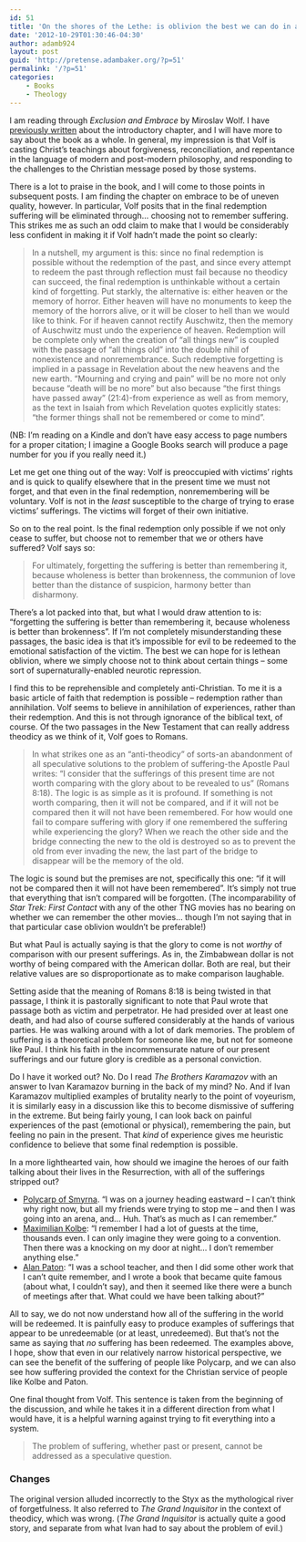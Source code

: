 ```yaml
---
id: 51
title: 'On the shores of the Lethe: is oblivion the best we can do in addressing the problem of evil?'
date: '2012-10-29T01:30:46-04:30'
author: adamb924
layout: post
guid: 'http://pretense.adambaker.org/?p=51'
permalink: '/?p=51'
categories:
    - Books
    - Theology
---
```


I am reading through *Exclusion and Embrace* by Miroslav Wolf. I have [previously written](https://pretense.adambaker.org/?p=31) about the introductory chapter, and I will have more to say about the book as a whole. In general, my impression is that Volf is casting Christ’s teachings about forgiveness, reconciliation, and repentance in the language of modern and post-modern philosophy, and responding to the challenges to the Christian message posed by those systems.

There is a lot to praise in the book, and I will come to those points in subsequent posts. I am finding the chapter on embrace to be of uneven quality, however. In particular, Volf posits that in the final redemption suffering will be eliminated through… choosing not to remember suffering. This strikes me as such an odd claim to make that I would be considerably less confident in making it if Volf hadn’t made the point so clearly:

> In a nutshell, my argument is this: since no final redemption is possible without the redemption of the past, and since every attempt to redeem the past through reflection must fail because no theodicy can succeed, the final redemption is unthinkable without a certain kind of forgetting. Put starkly, the alternative is: either heaven or the memory of horror. Either heaven will have no monuments to keep the memory of the horrors alive, or it will be closer to hell than we would like to think. For if heaven cannot rectify Auschwitz, then the memory of Auschwitz must undo the experience of heaven. Redemption will be complete only when the creation of “all things new” is coupled with the passage of “all things old” into the double nihil of nonexistence and nonremembrance. Such redemptive forgetting is implied in a passage in Revelation about the new heavens and the new earth. “Mourning and crying and pain” will be no more not only because “death will be no more” but also because “the first things have passed away” (21:4)-from experience as well as from memory, as the text in Isaiah from which Revelation quotes explicitly states: “the former things shall not be remembered or come to mind”.

(NB: I’m reading on a Kindle and don’t have easy access to page numbers for a proper citation; I imagine a Google Books search will produce a page number for you if you really need it.)

Let me get one thing out of the way: Volf is preoccupied with victims’ rights and is quick to qualify elsewhere that in the present time we must not forget, and that even in the final redemption, nonremembering will be voluntary. Volf is not in the *least* susceptible to the charge of trying to erase victims’ sufferings. The victims will forget of their own initiative.

So on to the real point. Is the final redemption only possible if we not only cease to suffer, but choose not to remember that we or others have suffered? Volf says so:

> For ultimately, forgetting the suffering is better than remembering it, because wholeness is better than brokenness, the communion of love better than the distance of suspicion, harmony better than disharmony.

There’s a lot packed into that, but what I would draw attention to is: “forgetting the suffering is better than remembering it, because wholeness is better than brokenness”. If I’m not completely misunderstanding these passages, the basic idea is that it’s impossible for evil to be redeemed to the emotional satisfaction of the victim. The best we can hope for is lethean oblivion, where we simply choose not to think about certain things – some sort of supernaturally-enabled neurotic repression.

I find this to be reprehensible and completely anti-Christian. To me it is a basic article of faith that redemption is possible – redemption rather than annihilation. Volf seems to believe in annihilation of experiences, rather than their redemption. And this is not through ignorance of the biblical text, of course. Of the two passages in the New Testament that can really address theodicy as we think of it, Volf goes to Romans.

> In what strikes one as an “anti-theodicy” of sorts-an abandonment of all speculative solutions to the problem of suffering-the Apostle Paul writes: “I consider that the sufferings of this present time are not worth comparing with the glory about to be revealed to us” (Romans 8:18). The logic is as simple as it is profound. If something is not worth comparing, then it will not be compared, and if it will not be compared then it will not have been remembered. For how would one fail to compare suffering with glory if one remembered the suffering while experiencing the glory? When we reach the other side and the bridge connecting the new to the old is destroyed so as to prevent the old from ever invading the new, the last part of the bridge to disappear will be the memory of the old.

The logic is sound but the premises are not, specifically this one: “if it will not be compared then it will not have been remembered”. It’s simply not true that everything that isn’t compared will be forgotten. (The incomparability of *Star Trek: First Contact* with any of the other TNG movies has no bearing on whether we can remember the other movies… though I’m not saying that in that particular case oblivion wouldn’t be preferable!)

But what Paul is actually saying is that the glory to come is not *worthy* of comparison with our present sufferings. As in, the Zimbabwean dollar is not worthy of being compared with the American dollar. Both are real, but their relative values are so disproportionate as to make comparison laughable.

Setting aside that the meaning of Romans 8:18 is being twisted in that passage, I think it is pastorally significant to note that Paul wrote that passage both as victim and perpetrator. He had presided over at least one death, and had also of course suffered considerably at the hands of various parties. He was walking around with a lot of dark memories. The problem of suffering is a theoretical problem for someone like me, but not for someone like Paul. I think his faith in the incommensurate nature of our present sufferings and our future glory is credible as a personal conviction.

Do I have it worked out? No. Do I read *The Brothers Karamazov* with an answer to Ivan Karamazov burning in the back of my mind? No. And if Ivan Karamazov multiplied examples of brutality nearly to the point of voyeurism, it is similarly easy in a discussion like this to become dismissive of suffering in the extreme. But being fairly young, I can look back on painful experiences of the past (emotional or physical), remembering the pain, but feeling no pain in the present. That *kind* of experience gives me heuristic confidence to believe that some final redemption is possible.

In a more lighthearted vain, how should we imagine the heroes of our faith talking about their lives in the Resurrection, with all of the sufferings stripped out?

- [Polycarp of Smyrna](http://en.wikipedia.org/wiki/Polycarp). “I was on a journey heading eastward – I can’t think why right now, but all my friends were trying to stop me – and then I was going into an arena, and… Huh. That’s as much as I can remember.”
- [Maximilian Kolbe](http://en.wikipedia.org/wiki/Maximillian_Kolbe): “I remember I had a lot of guests at the time, thousands even. I can only imagine they were going to a convention. Then there was a knocking on my door at night… I don’t remember anything else.”
- [Alan Paton](http://en.wikipedia.org/wiki/Alan_Paton): “I was a school teacher, and then I did some other work that I can’t quite remember, and I wrote a book that became quite famous (about what, I couldn’t say), and then it seemed like there were a bunch of meetings after that. What could we have been talking about?”

All to say, we do not now understand how all of the suffering in the world will be redeemed. It is painfully easy to produce examples of sufferings that appear to be unredeemable (or at least, unredeemed). But that’s not the same as saying that *no* suffering has been redeemed. The examples above, I hope, show that even in our relatively narrow historical perspective, we can see the benefit of the suffering of people like Polycarp, and we can also see how suffering provided the context for the Christian service of people like Kolbe and Paton.

One final thought from Volf. This sentence is taken from the beginning of the discussion, and while he takes it in a different direction from what I would have, it is a helpful warning against trying to fit everything into a system.

> The problem of suffering, whether past or present, cannot be addressed as a speculative question.

### Changes

The original version alluded incorrectly to the Styx as the mythological river of forgetfulness. It also referred to *The Grand Inquisitor* in the context of theodicy, which was wrong. (*The Grand Inquisitor* is actually quite a good story, and separate from what Ivan had to say about the problem of evil.)